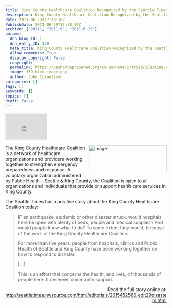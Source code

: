 ```yaml
---
title: King County Healthcare Coalition Recognized by the Seattle Times
description: King County Healthcare Coalition Recognized by the Seattle Times
date: 2011-06-29T17:38:16Z
PublishDate: 2011-06-29T17:38:16Z
archive: ["2011", "2011-6", "2011-6-29"]
params:
  dnn_blog_ID: 1
  dnn_entry_ID: 159
  meta_title: King County Healthcare Coalition Recognized by the Seattle Times
  allow_comments: True
  display_copyright: False
  copyright:
  permalink: https://vashonbeprepared.org/en-us/Home/EntryId/159/King-County-Healthcare-Coalition-Recognized-by-the-Seattle-Times
  image: 159_blog-image.png
  author: John Cornelison
categories: []
tags: []
keywords: []
topics: []
draft: False
---
```


<div class="wlWriterHeaderFooter" style="float:none; margin:0px; padding:4px 0px 4px 0px;"><iframe src="http://www.facebook.com/widgets/like.php?href=http://vashoneoc.org/Blogs/VashonPreparedness/tabid/164/EntryId/159/King-County-Healthcare-Coalition-Recognized-by-the-Seattle-Times.aspx" scrolling="no" frameborder="0" style="border:none; width:130px; height:80px"></iframe></div><p><a href="http://www.kingcountyhealthcarecoalition.org/" target="_blank"><img style="background-image: none; border-bottom: 0px; border-left: 0px; margin: 0px 0px 5px 5px; padding-left: 0px; padding-right: 0px; display: inline; float: right; border-top: 0px; border-right: 0px; padding-top: 0px" title="image" border="0" alt="image" align="right" src="./images/159/Windows-Live-Writer-King-County-Healthcare-Coalition-Recogni_9263-image_3.png" width="244" height="85" /></a>The <a href="http://www.kingcountyhealthcarecoalition.org/" target="_blank">King County Healthcare Coalition</a> is a network of healthcare organizations and providers working together to strengthen emergency preparedness and response. A voluntary organization administered by Public Health – Seattle &amp; King County, the Coalition is open to all organizations and individuals that provide or support health care services in King County.</p>  <p>The Seattle Times has a positive story about the King County Healthcare Coalition today:</p>  <blockquote>   <p>IF an earthquake, epidemic or other disaster struck, would hospitals here be open with plenty of beds, people and medical supplies? And would people know what to do? To some extent they would, because of the work of the King County Healthcare Coalition.</p>    <p>For more than five years, people from hospitals, clinics and Public Health of Seattle and King County have been working together on how to respond to disaster.</p>    <p>[…]</p>    <p>This is an effort that concerns the health, and lives, of thousands of people here. It deserves community support.</p> </blockquote>  <p align="right">Read the full story online at: <a href="http://seattletimes.nwsource.com/html/editorials/2015452560_edit29disasters.html">http://seattletimes.nwsource.com/html/editorials/2015452560_edit29disasters.html</a></p>
